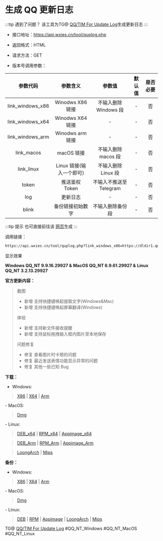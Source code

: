 # 生成 QQ 更新日志

:::tip 遇到了问题？
该工具为TG@ [QQ/TIM For Update Log](https://t.me/qq_updatelog)生成更新日志
:::

- 接口地址：https://api.wxies.cn/tool/quplog.php
- 返回格式：HTML
- 请求方法：GET

- 版本号调用参数：

| 参数代码 | 参数含义 | 参数值 | 默认值 | 是否必要 |
| :-: | :-: | :-: | :-: | :-: |
| link_windows_x86 | Winodws X86 链接 | 不输入删除 Windows 段 | - | 否 |
| link_windows_x64 | Winodws X64 链接 | - | - | 否 |
| link_windows_arm | Winodws arm 链接 | - | - | 否 |
| link_macos | macOS 链接 | 不输入删除 macos 段 | - | 否 |
| link_linux | Linux 链接(输入一个即可) |   不输入删除 Linux 段   | - | 否 |
| token | 推送鉴权 Token | 不输入不推送至 Telegram | - | 否 |
|       log        |         更新日志         |            -            |   -    |    否    |
|      blink       |     备份链接初始数字     |    不输入删除备份段     |   -    |    否    |

:::tip 提示
也可直接前往该 [网页](https://api.wxies.cn/tool/quplog.html)生成
:::

调用链接：

```html
https://api.wxies.cn/tool/quplog.php?link_windows_x86=https://dldir1.qq.com/qqfile/qq/QQNT/eb96d600/QQ9.9.16.29927_x86.exe&link_windows_x64=https://dldir1.qq.com/qqfile/qq/QQNT/3e273e30/QQ9.9.16.29927_x64.exe&link_windows_arm=https://dldir1.qq.com/qqfile/qq/QQNT/082e7efa/QQ9.9.16.29927_arm64.exe&link_macos=https://dldir1.qq.com/qqfile/qq/QQNT/62a1a49c/QQ_v6.9.61.29927.dmg&link_linux=https://dldir1.qq.com/qqfile/qq/QQNT/833d113c/linuxqq_3.2.13-29927_amd64.deb&blink=114514
```

显示效果

<b>Windows QQ_NT 9.9.16.29927 &</b>
<b>MacOS QQ_NT 6.9.61.29927 &</b>
<b>Linux QQ_NT 3.2.13.29927</b>

<b>官方更新内容：</b>

> 截图
> - 新增 支持快捷键唤起提取文字(Windows&Mac)
> - 新增 支持快捷键唤起屏幕翻译(Windows)
>
>
> 体验
> - 新增 支持新文件接收提醒
> - 新增 支持鼠标拖拽输入框内图片至本地保存
>
> 问题修复
> - 修复 查看图片时卡顿的问题
> - 修复 最近发送表情功能显示异常的问题
> - 修复 其他一些已知 Bug
>

<b>下载：</b>

- Windows:
<blockquote><a href='https://dldir1.qq.com/qqfile/qq/QQNT/eb96d600/QQ9.9.16.29927_x86.exe'>X86</a> | <a href='https://dldir1.qq.com/qqfile/qq/QQNT/3e273e30/QQ9.9.16.29927_x64.exe'>X64</a> | <a href='https://dldir1.qq.com/qqfile/qq/QQNT/082e7efa/QQ9.9.16.29927_arm64.exe'>Arm</a></blockquote>
- MacOS:
<blockquote><a href='https://dldir1.qq.com/qqfile/qq/QQNT/62a1a49c/QQ_v6.9.61.29927.dmg'>Dmg</a></blockquote>
- Linux:
<blockquote><a href='https://dldir1.qq.com/qqfile/qq/QQNT/833d113c/linuxqq_3.2.13-29927_amd64.deb'>DEB_x64</a> | <a href='https://dldir1.qq.com/qqfile/qq/QQNT/833d113c/linuxqq_3.2.13-29927_x86_64.rpm'>RPM_x64</a> | <a href='https://dldir1.qq.com/qqfile/qq/QQNT/833d113c/linuxqq_3.2.13-29927_x86_64.AppImage'>Appimage_x64</a></blockquote>
<blockquote><a href='https://dldir1.qq.com/qqfile/qq/QQNT/833d113c/linuxqq_3.2.13-29927_arm64.deb'>DEB_Arm</a> | <a href='https://dldir1.qq.com/qqfile/qq/QQNT/833d113c/linuxqq_3.2.13-29927_aarch64.rpm'>RPM_Arm</a> | <a href='https://dldir1.qq.com/qqfile/qq/QQNT/833d113c/linuxqq_3.2.13-29927_arm64.AppImage'>Appimage_Arm</a></blockquote>
<blockquote><a href='https://dldir1.qq.com/qqfile/qq/QQNT/833d113c/linuxqq_3.2.13-29927_loongarch64.deb'>LoongArch</a> | <a href='https://dldir1.qq.com/qqfile/qq/QQNT/833d113c/linuxqq_3.2.13-29927_mips64el.deb'>Mips</a></blockquote>

<b>备份：</b>
- Windows:
<blockquote><a href='https://t.me/linqiqi_backup/11'>X86</a> | <a href='https://t.me/linqiqi_backup/12'>X64</a> | <a href='https://t.me/linqiqi_backup/13'>Arm</a></blockquote>
- MacOS:
<blockquote><a href='https://t.me/linqiqi_backup/14'>Dmg</a></blockquote>
- Linux:
<blockquote><a href='https://t.me/linqiqi_backup/15'>DEB</a> | <a href='https://t.me/linqiqi_backup/16'>RPM</a> | <a href='https://t.me/linqiqi_backup/17'>Appimage</a> | <a href='https://t.me/linqiqi_backup/18'>LoongArch</a> | <a href='https://t.me/linqiqi_backup/19'>Mips</a></blockquote>

TG@ <a href='https://t.me/qq_updatelog'>QQ/TIM For Update Log</a>
#QQ_NT_Windows
#QQ_NT_MacOS
#QQ_NT_Linux
